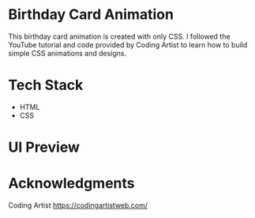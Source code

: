 # Birthday Card Animation

This birthday card animation is created with only CSS. I followed the YouTube tutorial and code provided by Coding Artist 
to learn how to build simple CSS animations and designs. 

# Tech Stack

- HTML
- CSS 

# UI Preview



# Acknowledgments

Coding Artist
https://codingartistweb.com/
